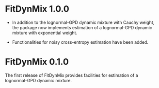 # FitDynMix 1.0.0

* In addition to the lognormal-GPD dynamic mixture with Cauchy weight, the package now implements estimation of a lognormal-GPD dynamic mixture with exponential weight.

* Functionalities for noisy cross-entropy estimation have been added.

# FitDynMix 0.1.0

The first release of FitDynMix provides facilities for estimation of a lognormal-GPD dynamic mixture.
